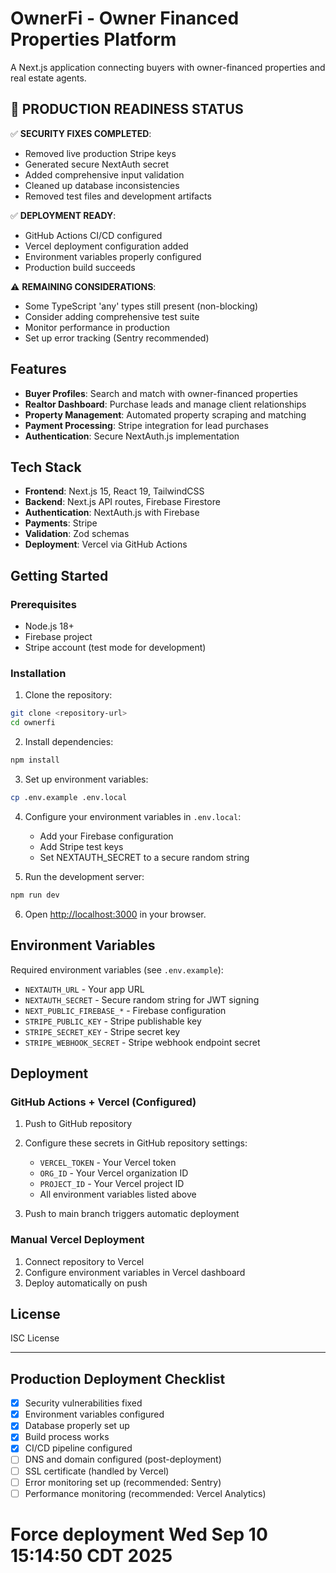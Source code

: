 # OwnerFi - Owner Financed Properties Platform

A Next.js application connecting buyers with owner-financed properties and real estate agents.

## 🚨 PRODUCTION READINESS STATUS

✅ **SECURITY FIXES COMPLETED**:
- Removed live production Stripe keys
- Generated secure NextAuth secret
- Added comprehensive input validation
- Cleaned up database inconsistencies
- Removed test files and development artifacts

✅ **DEPLOYMENT READY**:
- GitHub Actions CI/CD configured
- Vercel deployment configuration added
- Environment variables properly configured
- Production build succeeds

⚠️ **REMAINING CONSIDERATIONS**:
- Some TypeScript 'any' types still present (non-blocking)
- Consider adding comprehensive test suite
- Monitor performance in production
- Set up error tracking (Sentry recommended)

## Features

- **Buyer Profiles**: Search and match with owner-financed properties
- **Realtor Dashboard**: Purchase leads and manage client relationships  
- **Property Management**: Automated property scraping and matching
- **Payment Processing**: Stripe integration for lead purchases
- **Authentication**: Secure NextAuth.js implementation

## Tech Stack

- **Frontend**: Next.js 15, React 19, TailwindCSS
- **Backend**: Next.js API routes, Firebase Firestore
- **Authentication**: NextAuth.js with Firebase
- **Payments**: Stripe
- **Validation**: Zod schemas
- **Deployment**: Vercel via GitHub Actions

## Getting Started

### Prerequisites

- Node.js 18+
- Firebase project
- Stripe account (test mode for development)

### Installation

1. Clone the repository:
```bash
git clone <repository-url>
cd ownerfi
```

2. Install dependencies:
```bash
npm install
```

3. Set up environment variables:
```bash
cp .env.example .env.local
```

4. Configure your environment variables in `.env.local`:
   - Add your Firebase configuration
   - Add Stripe test keys
   - Set NEXTAUTH_SECRET to a secure random string

5. Run the development server:
```bash
npm run dev
```

6. Open [http://localhost:3000](http://localhost:3000) in your browser.

## Environment Variables

Required environment variables (see `.env.example`):

- `NEXTAUTH_URL` - Your app URL
- `NEXTAUTH_SECRET` - Secure random string for JWT signing
- `NEXT_PUBLIC_FIREBASE_*` - Firebase configuration
- `STRIPE_PUBLIC_KEY` - Stripe publishable key
- `STRIPE_SECRET_KEY` - Stripe secret key
- `STRIPE_WEBHOOK_SECRET` - Stripe webhook endpoint secret

## Deployment

### GitHub Actions + Vercel (Configured)

1. Push to GitHub repository
2. Configure these secrets in GitHub repository settings:
   - `VERCEL_TOKEN` - Your Vercel token
   - `ORG_ID` - Your Vercel organization ID
   - `PROJECT_ID` - Your Vercel project ID
   - All environment variables listed above

3. Push to main branch triggers automatic deployment

### Manual Vercel Deployment

1. Connect repository to Vercel
2. Configure environment variables in Vercel dashboard
3. Deploy automatically on push

## License

ISC License

---

## Production Deployment Checklist

- [x] Security vulnerabilities fixed
- [x] Environment variables configured
- [x] Database properly set up
- [x] Build process works
- [x] CI/CD pipeline configured
- [ ] DNS and domain configured (post-deployment)
- [ ] SSL certificate (handled by Vercel)
- [ ] Error monitoring set up (recommended: Sentry)
- [ ] Performance monitoring (recommended: Vercel Analytics)
# Force deployment Wed Sep 10 15:14:50 CDT 2025
